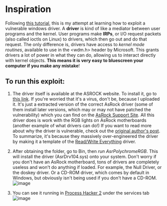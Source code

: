 # Inspiration
Following [this tutorial](https://github.com/stong/CVE-2020-15368), this is my attempt at learning how to exploit a vulnerable windows driver. A **driver** is kind of like a mediator between user programs and the kernel. User programs make **IRPs**, or I/O request packets (also called ioctls on Linux) to drivers, which then go out and do that request. The only difference is, drivers have access to *kernel mode routines*, available to use in the <wdm.h> header by Microsoft. This grants drivers a lot of power in what they can do, allowing us to interact directly with kernel objects. **This means it is very easy to bluescreen your computer if you make any mistake**!

## To run this exploit:

1. The driver itself is available at the ASROCK website. To install it, go to [this link](https://mega.nz/folder/oetQGSLS#ydUeesb9ixlcQjDjT7I3lA). If you're worried that it's a virus, don't be, because I uploaded it. It's just a extracted version of the correct AsRock driver (some of them install later versions, which may or may not have patched the vulnerability) which you can find on the [AsRock Support Site](https://www.asrock.com/MB/AMD/B550%20Taichi%20Razer%20Edition/Specification.asp#Download). All this driver does is work with the RGB lights on AsRock motherboards (another example of what drivers can do!) If you want to read more about why the driver is vulnerable, check out the [original author's post](https://github.com/stong/CVE-2020-15368). To summarize, it's because they massively over-engineered the driver by making it a template of the [Read/Write Everything](http://rweverything.com/) driver.

2. After obtaining the folder, go to Bin, then *run AsrPolychromeRGB*. This will install the driver (AsrDrv104.sys) onto your system. Don't worry if you don't have an AsRock motherboard, tons of drivers are completely useless and won't do anything if loaded. For example, the Null Driver, or the doskey driver. Or a CD-ROM driver, which comes by default in Windows, but obviously isn't being used if you don't have a CD-ROM.
![image](https://user-images.githubusercontent.com/69275171/169476954-d6bdccdc-7f81-44df-bdfb-9605c3e6e20f.png)

3. You can see it running in [Process Hacker 2](https://processhacker.sourceforge.io/downloads.php) under the services tab
![image](https://user-images.githubusercontent.com/69275171/169472021-42cd50a9-7428-4568-b334-fa8faa380420.png)

